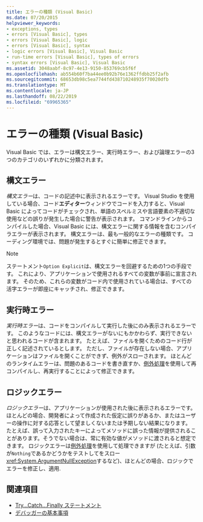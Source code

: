 ```yaml
---
title: エラーの種類 (Visual Basic)
ms.date: 07/20/2015
helpviewer_keywords:
- exceptions, types
- errors [Visual Basic], types
- errors [Visual Basic], logic
- errors [Visual Basic], syntax
- logic errors [Visual Basic], Visual Basic
- run-time errors [Visual Basic], types of errors
- syntax errors [Visual Basic], Visual Basic
ms.assetid: 3048aabf-8c97-4e13-9150-853769cb5f6f
ms.openlocfilehash: ab554b60f7ba44ee0b92b76e1362ffdbb25f2afb
ms.sourcegitcommit: 68653db98c5ea7744fd438710248935f70020dfb
ms.translationtype: MT
ms.contentlocale: ja-JP
ms.lasthandoff: 08/22/2019
ms.locfileid: "69965365"
---
```

# <a name="error-types-visual-basic"></a>エラーの種類 (Visual Basic)
Visual Basic では、エラーは構文エラー、実行時エラー、および論理エラーの3つのカテゴリのいずれかに分類されます。

## <a name="syntax-errors"></a>構文エラー
 *構文エラー*は、コードの記述中に表示されるエラーです。 Visual Studio を使用している場合、コード**エディター**ウィンドウでコードを入力すると、Visual Basic によってコードがチェックされ、単語のスペルミスや言語要素の不適切な使用などの誤りが発生した場合に警告が表示されます。 コマンドラインからコンパイルした場合、Visual Basic には、構文エラーに関する情報を含むコンパイラエラーが表示されます。 構文エラーは、最も一般的なエラーの種類です。 コーディング環境では、問題が発生するとすぐに簡単に修正できます。

> [!NOTE]
> ステートメント`Option Explicit`は、構文エラーを回避するための1つの手段です。 これにより、アプリケーションで使用されるすべての変数が事前に宣言されます。 そのため、これらの変数がコード内で使用されている場合は、すべての活字エラーが即座にキャッチされ、修正できます。

## <a name="run-time-errors"></a>実行時エラー
 *実行時エラー*は、コードをコンパイルして実行した後にのみ表示されるエラーです。 このようなコードには、構文エラーがないにもかかわらず、実行できないと思われるコードが含まれます。 たとえば、ファイルを開くためのコード行が正しく記述されているとします。 ただし、ファイルが存在しない場合、アプリケーションはファイルを開くことができず、例外がスローされます。 ほとんどのランタイムエラーは、問題のあるコードを書き直すか、[例外処理](../../language-reference/statements/try-catch-finally-statement.md)を使用して再コンパイルし、再実行することによって修正できます。
  
## <a name="logic-errors"></a>ロジックエラー
 *ロジックエラー*は、アプリケーションが使用された後に表示されるエラーです。 ほとんどの場合、開発者によって作成された仮定に誤りがあるか、またはユーザーの操作に対する応答として望ましくないまたは予期しない結果になります。 たとえば、誤って入力されたキーによってメソッドに誤った情報が提供されることがあります。そうでない場合は、常に有効な値がメソッドに渡されると想定できます。 ロジックエラーは[例外処理](../../language-reference/statements/try-catch-finally-statement.md)を使用して処理できますが (たとえば、引数が`Nothing`であるかどうかをテストしてをスロー <xref:System.ArgumentNullException>するなど)、ほとんどの場合、ロジックでエラーを修正し、適用.

## <a name="see-also"></a>関連項目

- [Try...Catch...Finally ステートメント](../../../visual-basic/language-reference/statements/try-catch-finally-statement.md)
- [デバッガーの基本事項](/visualstudio/debugger/debugger-basics)
